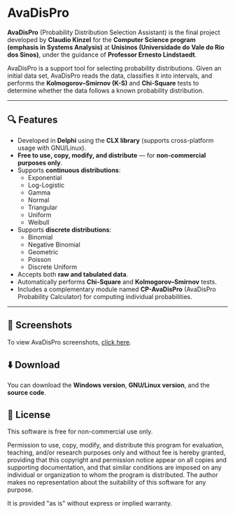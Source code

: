 # AvaDisPro

**AvaDisPro** (Probability Distribution Selection Assistant) is the final project developed by **Claudio Kinzel** for the **Computer Science program (emphasis in Systems Analysis)** at **Unisinos (Universidade do Vale do Rio dos Sinos)**, under the guidance of **Professor Ernesto Lindstaedt**.

AvaDisPro is a support tool for selecting probability distributions. Given an initial data set, AvaDisPro reads the data, classifies it into intervals, and performs the **Kolmogorov–Smirnov (K-S)** and **Chi-Square** tests to determine whether the data follows a known probability distribution.

---

## 🔍 Features

- Developed in **Delphi** using the **CLX library** (supports cross-platform usage with GNU/Linux).
- **Free to use, copy, modify, and distribute** — for **non-commercial purposes only**.
- Supports **continuous distributions**:
  - Exponential
  - Log-Logistic
  - Gamma
  - Normal
  - Triangular
  - Uniform
  - Weibull
- Supports **discrete distributions**:
  - Binomial
  - Negative Binomial
  - Geometric
  - Poisson
  - Discrete Uniform
- Accepts both **raw and tabulated data**.
- Automatically performs **Chi-Square** and **Kolmogorov–Smirnov** tests.
- Includes a complementary module named **CP-AvaDisPro** (AvaDisPro Probability Calculator) for computing individual probabilities.

---

## 📸 Screenshots

To view AvaDisPro screenshots, [click here](#).

## ⬇️ Download

You can download the **Windows version**, **GNU/Linux version**, and the **source code**.

## 📜 License

This software is free for non-commercial use only.

Permission to use, copy, modify, and distribute this program for evaluation, teaching, and/or research purposes only and without fee is hereby granted, providing that this copyright and permission notice appear on all copies and supporting documentation, and that similar conditions are imposed on any individual or organization to whom the program is distributed. The author makes no representation about the suitability of this software for any purpose.

It is provided "as is" without express or implied warranty.
